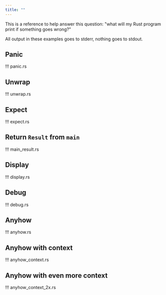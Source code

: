 ```yaml
---
title: ""
---
```


This is a reference to help answer this question: "what will my Rust
program print if something goes wrong?"

All output in these examples goes to stderr, nothing goes to stdout.

## Panic

!!! panic.rs

## Unwrap

!!! unwrap.rs

## Expect

!!! expect.rs

## Return `Result` from `main`

!!! main_result.rs

## Display

!!! display.rs

## Debug

!!! debug.rs

## Anyhow

!!! anyhow.rs

## Anyhow with context

!!! anyhow_context.rs

## Anyhow with even more context

!!! anyhow_context_2x.rs
